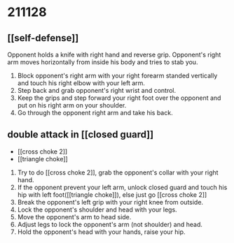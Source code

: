 # 211128

## [[self-defense]]
Opponent holds a knife with right hand and reverse grip. Opponent's right arm moves horizontally from inside his body and tries to stab you.
1. Block opponent's right arm with your right forearm standed vertically and touch his right elbow with your left arm.
2. Step back and grab opponent's right wrist and control.
3. Keep the grips and step forward your right foot over the opponent and put on his right arm on your shoulder.
4. Go through the opponent right arm and take his back.

## double attack in [[closed guard]]

- [[cross choke 2]]
- [[triangle choke]]

1. Try to do [[cross choke 2]], grab the opponent's collar with your right hand.
2. If the opponent prevent your left arm, unlock closed guard and touch his hip with left foot([[triangle choke]]), else just go [[cross choke 2]]
3. Break the opponent's left grip with your right knee from outside.
4. Lock the opponent's shoulder and head with your legs.
5. Move the opponent's arm to head side.
6. Adjust legs to lock the opponent's arm (not shoulder) and head.
7. Hold the opponent's head with your hands, raise your hip.